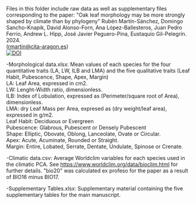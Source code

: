 Files in this folder include raw data as well as supplementary files corresponding to the paper: "Oak leaf morphology may be more strongly shaped by climate than by phylogeny" Rubén Martín-Sánchez, Domingo Sancho-Knapik, David Alonso-Forn, Ana López-Ballesteros, Juan Pedro Ferrio, Andrew L. Hipp, José Javier Peguero-Pina, Eustaquio Gil-Pelegrín. 2024.  
(rmartin@cita-aragon.es)  
[![DOI](https://zenodo.org/badge/748085940.svg)](https://zenodo.org/doi/10.5281/zenodo.10633924)

-Morphological data.xlsx: Mean values of each species for the four quantitative traits (LA, LW, ILB and LMA) and the five qualitative traits (Leaf Habit, Pubescence, Shape, Apex, Margin)  
LA: Leaf Area, expressed in cm2.  
LW: Lenght-Width ratio, dimensionless.  
ILB: Index of Lobulation, expressed as (Perimeter/square root of Area), dimensionless.  
LMA: dry Leaf Mass per Area, expresed as (dry weight/leaf area), expressed in g/m2.  
Leaf Habit: Deciduous or Evergreen  
Pubescence: Glabrous, Pubescent or Densely Pubescent  
Shape: Elliptic, Obovate, Oblong, Lanceolate, Ovate or Circular.   
Apex: Acute, Acuminate, Rounded or Straight.  
Margin: Entire, Lobated, Serrate, Dentate, Undulate, Spinose or Crenate.  

-Climatic data.csv: Average Worldclim variables for each species used in the climatic PCA. See https://www.worldclim.org/data/bioclim.html for further details. "bio20" was calculated ex profeso for the paper as a result of BIO16 minus BIO17. 

-Supplementary Tables.xlsx: Supplementary material containing the five supplementary tables for the main manuscript.
